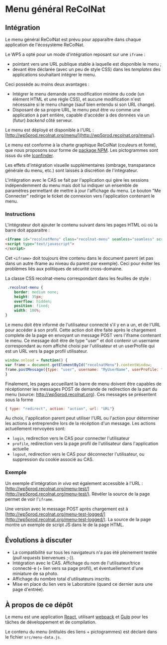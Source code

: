 # Menu général ReColNat

## Intégration

Le menu général ReColNat est prévu pour apparaître dans chaque application de l'écosystème ReColNat.

Le WP5 a opté pour un mode d'intégration reposant sur une ``iframe`` :

- pointant vers une URL publique stable à laquelle est disponible le menu ;
- devant être déclarée (avec un peu de style CSS) dans les *templates* des applications souhaitant intégrer le menu.

Ceci possède au moins deux avantages :

- Intégrer le menu demande une modification minime du code (un élément HTML et une règle CSS), et aucune modification n'est nécessaire si le menu change (sauf bien entendu si son URL change).
- Disposant de sa propre URL, le menu peut être vu comme une application à part entière, capable d'accéder à des données via un (futur) *backend* côté serveur.

Le menu est déployé et disponible à l'URL : [http://wp5prod.recolnat.org/menu/](http://wp5prod.recolnat.org/menu/).

Le menu est conforme à la charte graphique ReColNat (couleurs et fonte), que nous proposons sour forme de [package NPM](https://github.com/Amleth/recolnat-style-guide). Les pictogrammes sont issus du site [Iconfinder](https://www.iconfinder.com/).

Les effets d'intégration visuelle supplémentaires (ombrage, transparance générale du menu, etc.) sont laissés à discrétion de l'intégrateur.

L'intégration avec le CAS se fait par l'application qui gère les sessions indépendemment du menu mais doit lui indiquer un ensemble de paramètres permettant de mettre à jour l'affichage du menu. Le bouton "Me Connecter" redirige le ticket de connexion vers l'application contenant le menu.

### Instructions

L'intégrateur doit ajouter le contenu suivant dans les pages HTML où où la barre doit apparaitre :
```HTML
<iframe id="recolnatMenu" class="recolnat-menu" seamless="seamless" scrolling="no" src="http://wp5prod.recolnat.org/menu/"></iframe>
<script type="text/javascript">
</script>
```
Cet ```<iframe>``` doit toujours être contenu dans le document parent (et pas dans un autre iframe au niveau du parent par exemple). Ceci pour éviter les problèmes liés aux politiques de sécurité cross-domaine.

La classe CSS recolnat-menu correspondant dans les feuilles de style :

```CSS
 .recolnat-menu {
    border: medium none;
    height: 35px;
    overflow: hidden;
    position: fixed;
    width: 100%;
}
```

Le menu doit être informé de l'utilisateur connecté s'il y en a un, et de l'URL pour accéder à son profil. Cette action doit être faite après le chargement complete de la page en envoyant un message POST vers l'iframe contenant le menu. Ce message doit être de type "user" et doit contenir un username correspondant au nom affiché choisi par l'utilisateur et un userProfile qui est un URL vers la page profil utilisateur.
```Javascript
window.onload = function() {
var frame = document.getElementById("recolnatMenu").contentWindow;
frame.postMessage({type: "user", username: "MyUserName", userProfile: "http://foo.bar.com/myProfile"}, "http://wp5prod.recolnat.org/menu/");
}
```

Finalement, les pages accueillant la barre de menu doivent être capables de récéptionner les messages POST de demande de redirection de la part du menu (source: http://wp5prod.recolnat.org). Ces messages se présentent sous la forme
```Javascript
{ type: "redirect", action: "action", url: "URL"}
```
Au choix, l'application parent peut utiliser l'URL ou l'action pour déterminer les actions à entreprendre lors de la récéption d'un message. Les actions actuellement renvoyées sont:
- ``login``, redirection vers le CAS pour connecter l'utilisateur
- ``profile``, redirection vers la page profil de l'utilisateur dans l'application actuelle
- ``logout``, redirection vers le CAS pour déconnecter l'utilisateur, ou suppression du cookie associé au CAS.

### Exemple

Un exemple d'intégration *in vivo* est également accessible à l'URL : [http://wp5prod.recolnat.org/menu-test/](http://wp5prod.recolnat.org/menu-test/). Révéler la source de la page permet de voir l'``iframe``.

Une version avec le message POST après chargement est à [http://wp5prod.recolnat.org/menu-test-logged/](http://wp5prod.recolnat.org/menu-test-logged/). La source de la page montre un exemple de script JS dans le <head> de la page HTML.

## Évolutions à discuter

- La compatibilité sur tous les navigateurs n'a pas été pleinement testée (*pull requests* bienvenues ;-)).
- Intégration avec le CAS. Affichage du nom de l'utilisateur/trice connecté-e (+ lien vers sa page profil), et éventuellement d'une miniature de sa photo.
- Affichage du nombre total d'utilisateurs inscrits.
- Mise en place du lien vers le Laboratoire (quand ce dernier aura une page d'entrée).

## À propos de ce dépôt

Le menu est une application [React](http://facebook.github.io/react/), utilisant [webpack](http://webpack.github.io/) et [Gulp](http://gulpjs.com/) pour les tâches de développement et de compilation.

Le contenu du menu (intitulés des liens + pictogrammes) est déclaré dans le fichier ``src/menu-data.js``.